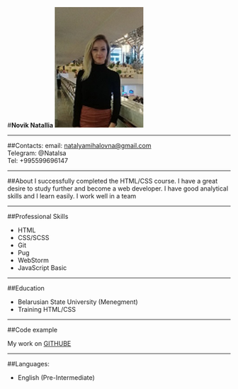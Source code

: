 
#**Novik Natallia**
![foto](assets/imgs/foto.jpg)

***
##Contacts:
   email: natalyamihalovna@gmail.com<br/>
   Telegram: @Natalsa<br/>
   Tel: +995599696147
***
##About
I successfully completed the HTML/CSS course.
I have a great desire to study further and become a web developer. I have good analytical skills and I learn easily. I work well in a team
***
##Professional Skills
- HTML
- CSS/SCSS
- Git
- Pug
- WebStorm
- JavaScript Basic

***
##Education

- Belarusian State University (Menegment)
- Training HTML/CSS

***

##Code example

My work on [GITHUBE](https://github.com/NataNovik/CosmeticNovik)
***

##Languages:
 - English (Pre-Intermediate)


